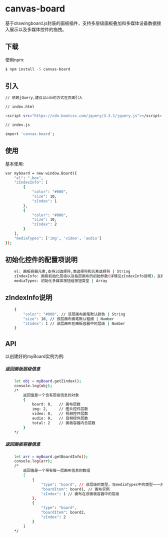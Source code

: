 # canvas-board
基于drawingboard.js封装的画板插件，支持多层级画板叠加和多媒体设备数据接入展示以及多媒体控件的拖拽。

## 下载

使用npm:

```bash
$ npm install -S canvas-board
```

## 引入

```bash
// 依赖jQuery,建议以cdn的方式在页面引入

// index.html

<script src="https://cdn.bootcss.com/jquery/3.3.1/jquery.js"></script>

// index.js

import 'canvas-board';
```

## 使用

基本使用:

```bash
var myboard = new window.Board({
    "el": ".box",
    "zIndexInfo": [
        {
            "color": "#000",
            "size": 10,
            "zIndex": 1
        },
        {
            "color": "#000",
            "size": 10,
            "zIndex": 2
        }
    ],
    "mediaTypes": ['img', 'video', 'audio']
});
```

## 初始化控件的配置项说明

```bash
    el: 画板容器元素,支持id选择符,类选择符和元素选择符 | String
    zIndexInfo: 画板初始化层级以及每层画布的初始参数(详情见zIndexInfo说明)，支持多级画布 | Array
    mediaTypes: 初始化多媒体按钮组按钮类型 | Array
```

## zIndexInfo说明

```bash
    {
        "color": "#000", // 该层画布画笔默认颜色 | String
        "size": 10, // 该层画布画笔默认粗细 | Number
        "zIndex": 1 // 该层画布在画板容器中的层级 | Number
    }
```

## API

以创建好的myBoard实例为例:

##### 返回画板层级信息

```bash
    let obj = myBoard.getZindex();
    console.log(obj);
    /*
        返回值是一个含有层级信息的对象
        {
            board: 0,   // 画布层数
            img: 2,     // 图片控件层数
            video: 0,   // 视频控件层数
            audio: 0,   // 音频控件层数
            total: 2    // 画板容器内总层数
        }
    */
```

##### 返回画板容器信息

```bash
    let arr = myBoard.getBoardInfo();
    console.log(arr);
    /*
        返回值是一个带有每一层画布信息的数组
        [
            {
                "type": "board", // 该层级的类型，与mediaTypes中的类型一一对应
                "boardItem": board1, // 画布实例
                "zIndex": 1 // 画布在该画板容器中的层级
            },
            {
                "type": "board",
                "boardItem": board2,
                "zIndex": 2
            }
        ]
    */
```